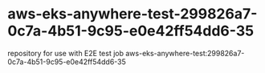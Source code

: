# aws-eks-anywhere-test-299826a7-0c7a-4b51-9c95-e0e42ff54dd6-35
repository for use with E2E test job aws-eks-anywhere-test:299826a7-0c7a-4b51-9c95-e0e42ff54dd6-35
